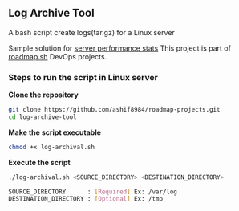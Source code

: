 


## Log Archive Tool
A bash script create logs(tar.gz) for a Linux server

Sample solution for [server performance stats](https://roadmap.sh/projects/log-archive-tool)
This project is part of [roadmap.sh](https://roadmap.sh/projects) DevOps projects.

### Steps to run the script in Linux server


**Clone the repository**

```sh
git clone https://github.com/ashif8984/roadmap-projects.git
cd log-archive-tool
```


**Make the script executable**

```sh
chmod +x log-archival.sh
```

**Execute the script**

```sh
./log-archival.sh <SOURCE_DIRECTORY> <DESTINATION_DIRECTORY>

SOURCE_DIRECTORY      : [Required] Ex: /var/log
DESTINATION_DIRECTORY : [Optional] Ex: /tmp
```


